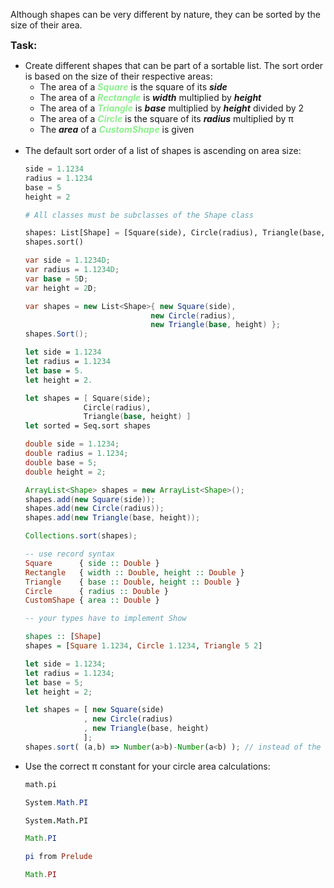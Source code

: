 Although shapes can be very different by nature, they can be sorted by the size of their area.

<b style='font-size:16px'>Task:</b>

<ul>

<li>Create different shapes that can be part of a sortable list. The sort order is based on the size of their respective areas:
<ul>
<li>The area of a <i><b style="color:lightgreen">Square</b></i> is the square of its <i><b>side</b></i></li>
<li>The area of a <i><b style="color:lightgreen">Rectangle</b></i> is <i><b>width</b></i> multiplied by <i><b>height</b></i></li>
<li>The area of a <i><b style="color:lightgreen">Triangle</b></i> is <i><b>base</b></i> multiplied by <i><b>height</b></i> divided by 2</li>
<li>The area of a <i><b style="color:lightgreen">Circle</b></i> is the square of its <i><b>radius</b></i> multiplied by π</li>
<li>The <i><b>area</b></i> of a <i><b style="color:lightgreen">CustomShape</b></i> is given</li>
</ul>
</li>
<br>
<li>The default sort order of a list of shapes is ascending on area size:</li>

```python
side = 1.1234
radius = 1.1234
base = 5
height = 2

# All classes must be subclasses of the Shape class

shapes: List[Shape] = [Square(side), Circle(radius), Triangle(base, height)]
shapes.sort()
```
```csharp
var side = 1.1234D;
var radius = 1.1234D;
var base = 5D;
var height = 2D;

var shapes = new List<Shape>{ new Square(side),
                            new Circle(radius),
                            new Triangle(base, height) };
shapes.Sort();
```
```fsharp
let side = 1.1234
let radius = 1.1234
let base = 5.
let height = 2.

let shapes = [ Square(side);
             Circle(radius),
             Triangle(base, height) ]
let sorted = Seq.sort shapes        
```
```java
double side = 1.1234;
double radius = 1.1234;
double base = 5;
double height = 2;

ArrayList<Shape> shapes = new ArrayList<Shape>();
shapes.add(new Square(side));
shapes.add(new Circle(radius));
shapes.add(new Triangle(base, height));

Collections.sort(shapes);
```
```haskell
-- use record syntax
Square      { side :: Double }
Rectangle   { width :: Double, height :: Double }
Triangle    { base :: Double, height :: Double }
Circle      { radius :: Double }
CustomShape { area :: Double }

-- your types have to implement Show

shapes :: [Shape] 
shapes = [Square 1.1234, Circle 1.1234, Triangle 5 2]
```
```javascript
let side = 1.1234;
let radius = 1.1234;
let base = 5;
let height = 2;

let shapes = [ new Square(side)
             , new Circle(radius)
             , new Triangle(base, height)
             ];
shapes.sort( (a,b) => Number(a>b)-Number(a<b) ); // instead of the default lexicographical sort, natural sort will be used
```
<li>Use the correct π constant for your circle area calculations:</li>

```python
math.pi
```
```csharp
System.Math.PI
```
```fsharp
System.Math.PI        
```
```java
Math.PI
```
```haskell
pi from Prelude
```
```javascript
Math.PI
```
</ul>
<br>
